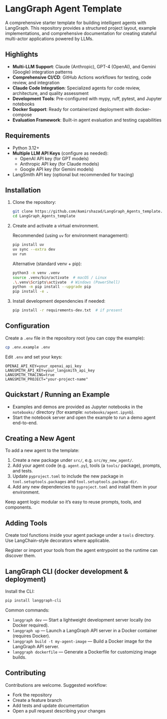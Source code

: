 # LangGraph Agent Template

A comprehensive starter template for building intelligent agents with LangGraph. This repository provides a structured project layout, example implementations, and comprehensive documentation for creating stateful multi-actor applications powered by LLMs.

## Highlights

- **Multi-LLM Support**: Claude (Anthropic), GPT-4 (OpenAI), and Gemini (Google) integration patterns
- **Comprehensive CI/CD**: GitHub Actions workflows for testing, code review, and integration
- **Claude Code Integration**: Specialized agents for code review, architecture, and quality assessment
- **Development Tools**: Pre-configured with mypy, ruff, pytest, and Jupyter notebooks
- **Docker Support**: Ready for containerized deployment with docker-compose
- **Evaluation Framework**: Built-in agent evaluation and testing capabilities

## Requirements

- Python 3.12+ 
- **Multiple LLM API Keys** (configure as needed):
  - OpenAI API key (for GPT models)
  - Anthropic API key (for Claude models) 
  - Google API key (for Gemini models)
- LangSmith API key (optional but recommended for tracing)

## Installation

1. Clone the repository:

   ```sh
   git clone https://github.com/Aamirshazad/LangGraph_Agents_template.git
   cd LangGraph_Agents_template
   ```

2. Create and activate a virtual environment.

   Recommended (using `uv` for environment management):

   ```sh
   pip install uv
   uv sync --extra dev
   uv run
   ```

   Alternative (standard venv + pip):

   ```sh
   python3 -m venv .venv
   source .venv/bin/activate  # macOS / Linux
   .\.venv\Scripts\activate  # Windows (PowerShell)
   python -m pip install --upgrade pip
   pip install -e .
   ```

3. Install development dependencies if needed:

   ```sh
   pip install -r requirements-dev.txt  # if present
   ```

## Configuration

Create a `.env` file in the repository root (you can copy the example):

```sh
cp .env.example .env
```

Edit `.env` and set your keys:

```env
OPENAI_API_KEY=your_openai_api_key
LANGSMITH_API_KEY=your_langsmith_api_key
LANGSMITH_TRACING=true
LANGSMITH_PROJECT="your-project-name"
```

## Quickstart / Running an Example

- Examples and demos are provided as Jupyter notebooks in the `notebooks/` directory (for example: `notebooks/agent.ipynb`).
- Start the notebook server and open the example to run a demo agent end-to-end.

## Creating a New Agent

To add a new agent to the template:

1. Create a new package under `src/`, e.g. `src/my_new_agent/`.
2. Add your agent code (e.g. `agent.py`), tools (a `tools/` package), prompts, and tests.
3. Update `pyproject.toml` to include the new package in `tool.setuptools.packages` and `tool.setuptools.package-dir`.
4. Add any new dependencies to `pyproject.toml` and install them in your environment.

Keep agent logic modular so it’s easy to reuse prompts, tools, and components.

## Adding Tools

Create tool functions inside your agent package under a `tools` directory. Use LangChain-style decorators where applicable.

Register or import your tools from the agent entrypoint so the runtime can discover them.

## LangGraph CLI (docker development & deployment)

Install the CLI:

```sh
pip install langgraph-cli
```

Common commands:

- `langgraph dev` — Start a lightweight development server locally (no Docker required).
- `langgraph up` — Launch a LangGraph API server in a Docker container (requires Docker).
- `langgraph build -t my-agent-image` — Build a Docker image for the LangGraph API server. 
- `langgraph dockerfile` — Generate a Dockerfile for customizing image builds.







## Contributing

Contributions are welcome. Suggested workflow:

- Fork the repository
- Create a feature branch
- Add tests and update documentation
- Open a pull request describing your changes

